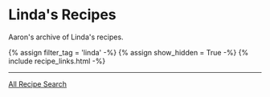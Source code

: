# Linda's Recipes

Aaron's archive of Linda's recipes.

{% assign filter_tag = 'linda' -%}
{% assign show_hidden = True -%}
{% include recipe_links.html -%}

* * *

<a class="button search" href="./Recipes/search/">All Recipe Search</a>

